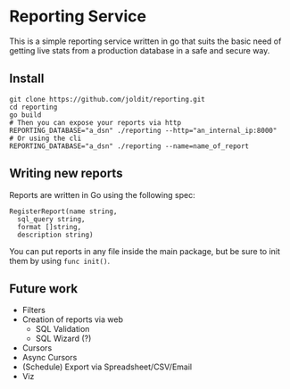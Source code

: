 # Reporting Service

This is a simple reporting service written in go that suits the basic need of getting live stats from a production database in a safe and secure way.

## Install

```
git clone https://github.com/joldit/reporting.git
cd reporting
go build
# Then you can expose your reports via http
REPORTING_DATABASE="a_dsn" ./reporting --http="an_internal_ip:8000"
# Or using the cli
REPORTING_DATABASE="a_dsn" ./reporting --name=name_of_report
```

## Writing new reports

Reports are written in Go using the following spec:

```
RegisterReport(name string,
  sql_query string,
  format []string,
  description string)
```

You can put reports in any file inside the main package, but be sure to init them by using `func init()`.

## Future work

* Filters
* Creation of reports via web
  * SQL Validation
  * SQL Wizard (?)
* Cursors
* Async Cursors
* (Schedule) Export via Spreadsheet/CSV/Email
* Viz
